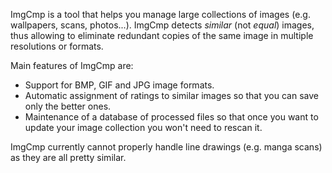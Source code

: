 ImgCmp is a tool that helps you manage large collections of images (e.g. wallpapers, scans, photos...). ImgCmp detects _similar_ (not _equal_) images, thus allowing to eliminate redundant copies of the same image in multiple resolutions or formats.

Main features of ImgCmp are:
  * Support for BMP, GIF and JPG image formats.
  * Automatic assignment of ratings to similar images so that you can save only the better ones.
  * Maintenance of a database of processed files so that once you want to update your image collection you won't need to rescan it.

ImgCmp currently cannot properly handle line drawings (e.g. manga scans) as they are all pretty similar.
